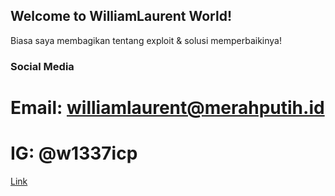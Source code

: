 ## Welcome to WilliamLaurent World!

Biasa saya membagikan tentang exploit & solusi memperbaikinya!

### Social Media
# Email: williamlaurent@merahputih.id
# IG: @w1337icp

[Link](https://williamlauurent.github.io/laravel-phpunit.txt)
